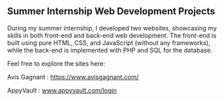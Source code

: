 ## Summer Internship Web Development Projects
During my summer internship, I developed two websites, showcasing my skills in both front-end and back-end web development. The front-end is built using pure HTML, CSS, and JavaScript (without any frameworks), while the back-end is implemented with PHP and SQL for the database.

Feel free to explore the sites here:

Avis Gagnant :
https://www.avisgagnant.com/

AppyVault : 
www.appyvault.com/login
